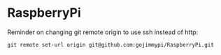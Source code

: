 # RaspberryPi

Reminder on changing git remote origin to use ssh instead of http:

`git remote set-url origin git@github.com:gojimmypi/RaspberryPi.git`




